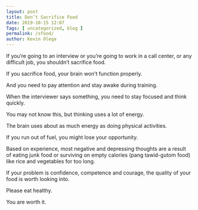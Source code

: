 ```yaml
--- 
layout: post 
title: Don’t Sacrifice Food
date: 2019-10-15 12:07
Tags: [ uncategorized, blog ]
permalink: /sfood/ 
author: Kevin Olega 
--- 
```

If you’re going to an interview or you’re going to work in a call center, or any difficult job, you shouldn’t sacrifice food.

If you sacrifice food, your brain won’t function properly.

And you need to pay attention and stay awake during training. 

When the interviewer says something, you need to stay focused and think quickly.

You may not know this, but thinking uses a lot of energy.

The brain uses about as much energy as doing physical activities.

If you run out of fuel, you might lose your opportunity.

Based on experience, most negative and depressing thoughts are a result of eating junk food or surviving on empty calories (pang tawid-gutom food) like rice and vegetables for too long.

If your problem is confidence, competence and courage, the quality of your food is worth looking into.

Please eat healthy.

You are worth it.